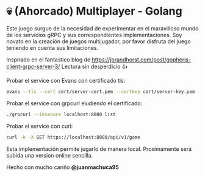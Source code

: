 # 💀 (Ahorcado) Multiplayer - Golang

Este juego surgue de la necesidad de experimentar en el maravilloso mundo de los servicios gRPC y sus correspondientes implementaciones. Soy novato en la creación de juegos multijugador, por favor disfruta del juego teniendo en cuenta sus limitaciones. 

Inspirado en el fantastico blog de 
 https://jbrandhorst.com/post/gopherjs-client-grpc-server-3/ Lectura sin desperdicio 👍

Probar el service con Evans con certificado tls: 
```zsh
evans --tls --cert cert/server-cert.pem --certkey cert/server-key.pem --cacert cert/ca-cert.pem --host "localhost" -r -p 8080 --verbose
```

Probar el service con grpcurl eludiendo el certificado:

```zsh
./grpcurl --insecure localhost:8080 list
```

Probar el service con curl:
```zsh
curl -k -X GET https://localhost:8080/api/v1/game 
```


Esta implementación permite jugarlo de manera local. 
Proximamente será subida una version online sencilla. 

Hecho con mucho cariño <b>@juanmachuca95</b>



